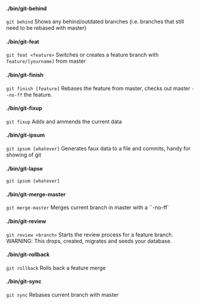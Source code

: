 #### ./bin/git-behind 
`git behind`
Shows any behind/outdated branches (i.e. branches that still need to be rebased with master)

#### ./bin/git-feat 
`git feat <feature>`
Switches or creates a feature branch with `feature/[yourname]` from master

#### ./bin/git-finish 
`git finish [feature]`
Rebases the feature from master, checks out master `--no-ff` the feature.

#### ./bin/git-fixup 
`git fixup`
Adds and ammends the current data

#### ./bin/git-ipsum 
`git ipsum [whatever]`
Generates faux data to a file and commits, handy for showing of git

#### ./bin/git-lapse 
`git ipsum [whatever]`
#### ./bin/git-merge-master 
`git merge-master` 
Merges current branch in master with a ``-no-ff`

#### ./bin/git-review 
`git review <branch>` 
Starts the review process for a feature branch. WARNING: This drops, created, migrates and seeds your database.

#### ./bin/git-rollback 
`git rollback`
Rolls back a feature merge

#### ./bin/git-sync 
`git sync`
Rebases current branch with master
